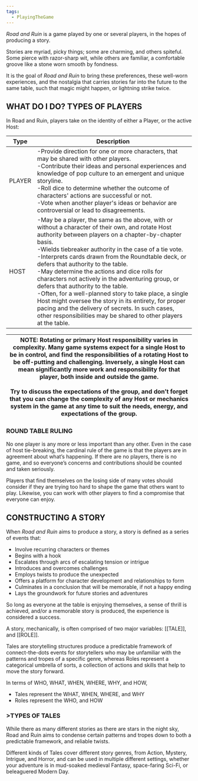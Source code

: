 ```yaml
---
tags:
  - PlayingTheGame
---
```

*Road and Ruin* is a game played by one or several players, in the hopes of producing a story.

Stories are myriad, picky things; some are charming, and others spiteful. Some pierce with razor-sharp wit, while others are familiar, a comfortable groove like a stone worn smooth by fondness.

It is the goal of *Road and Ruin* to bring these preferences, these well-worn experiences, and the nostalgia that carries stories far into the future to the same table, such that magic might happen, or lightning strike twice.



## WHAT DO I DO? TYPES OF PLAYERS

In Road and Ruin, players take on the identity of either a Player, or the active Host:

| Type   | Description                                                                                                                                                                                                                                                                                                                                                                                                                                                                                                                                                                                                                                                                                              |
| ------ | -------------------------------------------------------------------------------------------------------------------------------------------------------------------------------------------------------------------------------------------------------------------------------------------------------------------------------------------------------------------------------------------------------------------------------------------------------------------------------------------------------------------------------------------------------------------------------------------------------------------------------------------------------------------------------------------------------- |
| PLAYER | -Provide direction for one or more characters, that may be shared with other players.<br>-Contribute their ideas and personal experiences and knowledge of pop culture to an emergent and unique storyline.<br>-Roll dice to determine whether the outcome of characters' actions are successful or not.<br>-Vote when another player's ideas or behavior are controversial or lead to disagreements.                                                                                                                                                                                                                                                                                                    |
| HOST   | -May be a player, the same as the above, with or without a character of their own, and rotate Host authority between players on a chapter-by-chapter basis.<br>-Wields tiebreaker authority in the case of a tie vote.<br>-Interprets cards drawn from the Roundtable deck, or defers that authority to the table.<br>-May determine the actions and dice rolls for characters not actively in the adventuring group, or defers that authority to the table.<br>-Often, for a well-planned story to take place, a single Host might oversee the story in its entirety, for proper pacing and the delivery of secrets. In such cases, other responsibilities may be shared to other players at the table. |

| NOTE: Rotating or primary Host responsibility varies in complexity. Many game systems expect for a single Host to be in control, and find the responsibilities of a rotating Host to be off-putting and challenging. Inversely, a single Host can mean significantly more work and responsibility for that player, both inside and outside the game.<br><br>Try to discuss the expectations of the group, and don’t forget that you can change the complexity of any Host or mechanics system in the game at any time to suit the needs, energy, and expectations of the group. |
| ------------------------------------------------------------------------------------------------------------------------------------------------------------------------------------------------------------------------------------------------------------------------------------------------------------------------------------------------------------------------------------------------------------------------------------------------------------------------------------------------------------------------------------------------------------------------------- |

### ROUND TABLE RULING

No one player is any more or less important than any other. Even in the case of host tie-breaking, the cardinal rule of the game is that the players are in agreement about what’s happening. If there are no players, there is no game, and so everyone’s concerns and contributions should be counted and taken seriously.

Players that find themselves on the losing side of many votes should consider if they are trying too hard to shape the game that others want to play. Likewise, you can work with other players to find a compromise that everyone can enjoy.

## CONSTRUCTING A STORY

When *Road and Ruin* aims to produce a story, a story is defined as a series of events that:
- Involve recurring characters or themes
- Begins with a hook
- Escalates through arcs of escalating tension or intrigue
- Introduces and overcomes challenges
- Employs twists to produce the unexpected
- Offers a platform for character development and relationships to form
- Culminates in a conclusion that will be memorable, if not a happy ending
- Lays the groundwork for future stories and adventures

So long as everyone at the table is enjoying themselves, a sense of thrill is achieved, and/or a memorable story is produced, the experience is considered a success.

A story, mechanically, is often comprised of two major variables: [[TALE]], and [[ROLE]].

Tales are storytelling structures produce a predictable framework of connect-the-dots events for storytellers who may be unfamiliar with the patterns and tropes of a specific genre, whereas Roles represent a categorical umbrella of sorts, a collection of actions and skills that help to move the story forward.

In terms of WHO, WHAT, WHEN, WHERE, WHY, and HOW,
- Tales represent the WHAT, WHEN, WHERE, and WHY
- Roles represent the WHO, and HOW

### >TYPES OF TALES

While there as many different stories as there are stars in the night sky, Road and Ruin aims to condense certain patterns and tropes down to both a predictable framework, and reliable twists.

Different kinds of Tales cover different story genres, from Action, Mystery, Intrigue, and Horror, and can be used in multiple different settings, whether your adventure is in mud-soaked medieval Fantasy, space-faring Sci-Fi, or beleaguered Modern Day.
